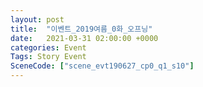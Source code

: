 ```yaml
---
layout: post
title:  "이벤트_2019여름_0화_오프닝"
date:   2021-03-31 02:00:00 +0000
categories: Event
Tags: Story Event
SceneCode: ["scene_evt190627_cp0_q1_s10"]
---
```

